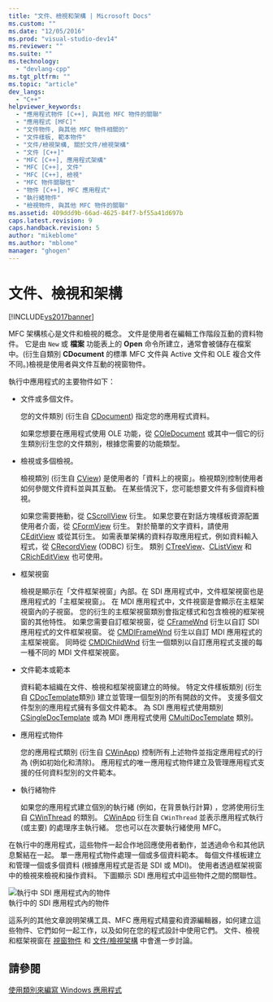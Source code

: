 ```yaml
---
title: "文件、檢視和架構 | Microsoft Docs"
ms.custom: ""
ms.date: "12/05/2016"
ms.prod: "visual-studio-dev14"
ms.reviewer: ""
ms.suite: ""
ms.technology: 
  - "devlang-cpp"
ms.tgt_pltfrm: ""
ms.topic: "article"
dev_langs: 
  - "C++"
helpviewer_keywords: 
  - "應用程式物件 [C++], 與其他 MFC 物件的關聯"
  - "應用程式 [MFC]"
  - "文件物件, 與其他 MFC 物件相關的"
  - "文件樣板, 範本物件"
  - "文件/檢視架構, 關於文件/檢視架構"
  - "文件 [C++]"
  - "MFC [C++], 應用程式架構"
  - "MFC [C++], 文件"
  - "MFC [C++], 檢視"
  - "MFC 物件關聯性"
  - "物件 [C++], MFC 應用程式"
  - "執行緒物件"
  - "檢視物件, 與其他 MFC 物件的關聯"
ms.assetid: 409ddd9b-66ad-4625-84f7-bf55a41d697b
caps.latest.revision: 9
caps.handback.revision: 5
author: "mikeblome"
ms.author: "mblome"
manager: "ghogen"
---
```

# 文件、檢視和架構
[!INCLUDE[vs2017banner](../assembler/inline/includes/vs2017banner.md)]

MFC 架構核心是文件和檢視的概念。  文件是使用者在編輯工作階段互動的資料物件。  它是由 `New` 或 **檔案** 功能表上的 **Open** 命令所建立，通常會被儲存在檔案中。\(衍生自類別 **CDocument** 的標準 MFC 文件與 Active 文件和 OLE 複合文件不同。\)檢視是使用者與文件互動的視窗物件。  
  
 執行中應用程式的主要物件如下：  
  
-   文件或多個文件。  
  
     您的文件類別 \(衍生自 [CDocument](../mfc/reference/cdocument-class.md)\) 指定您的應用程式資料。  
  
     如果您想要在應用程式使用 OLE 功能，從 [COleDocument](../mfc/reference/coledocument-class.md) 或其中一個它的衍生類別衍生您的文件類別，根據您需要的功能類型。  
  
-   檢視或多個檢視。  
  
     檢視類別 \(衍生自 [CView](../mfc/reference/cview-class.md)\) 是使用者的「資料上的視窗」。檢視類別控制使用者如何參閱文件資料並與其互動。  在某些情況下，您可能想要文件有多個資料檢視。  
  
     如果您需要捲動，從 [CScrollView](../mfc/reference/cscrollview-class.md) 衍生。  如果您要在對話方塊樣板資源配置使用者介面，從 [CFormView](../mfc/reference/cformview-class.md) 衍生。  對於簡單的文字資料，請使用 [CEditView](../mfc/reference/ceditview-class.md) 或從其衍生。  如需表單架構的資料存取應用程式，例如資料輸入程式，從 [CRecordView](../mfc/reference/crecordview-class.md) \(ODBC\) 衍生。  類別 [CTreeView](../mfc/reference/ctreeview-class.md)、[CListView](../mfc/reference/clistview-class.md) 和 [CRichEditView](../mfc/reference/cricheditview-class.md) 也可使用。  
  
-   框架視窗  
  
     檢視是顯示在「文件框架視窗」內部。在 SDI 應用程式中，文件框架視窗也是應用程式的「主框架視窗」。  在 MDI 應用程式中，文件視窗是會顯示在主框架視窗內的子視窗。  您的衍生的主框架視窗類別會指定樣式和包含檢視的框架視窗的其他特性。  如果您需要自訂框架視窗，從 [CFrameWnd](../mfc/reference/cframewnd-class.md) 衍生以自訂 SDI 應用程式的文件框架視窗。  從 [CMDIFrameWnd](../mfc/reference/cmdiframewnd-class.md) 衍生以自訂 MDI 應用程式的主框架視窗。  同時從 [CMDIChildWnd](../mfc/reference/cmdichildwnd-class.md) 衍生一個類別以自訂應用程式支援的每一種不同的 MDI 文件框架視窗。  
  
-   文件範本或範本  
  
     資料範本組織在文件、檢視和框架視窗建立的時候。  特定文件樣板類別 \(衍生自 [CDocTemplate](../mfc/reference/cdoctemplate-class.md)類別\) 建立並管理一個型別的所有開啟的文件。  支援多個文件型別的應用程式擁有多個文件範本。  為 SDI 應用程式使用類別 [CSingleDocTemplate](../mfc/reference/csingledoctemplate-class.md) 或為 MDI 應用程式使用 [CMultiDocTemplate](../mfc/reference/cmultidoctemplate-class.md) 類別。  
  
-   應用程式物件  
  
     您的應用程式類別 \(衍生自 [CWinApp](../mfc/reference/cwinapp-class.md)\) 控制所有上述物件並指定應用程式的行為 \(例如初始化和清除\)。  應用程式的唯一應用程式物件建立及管理應用程式支援的任何資料型別的文件範本。  
  
-   執行緒物件  
  
     如果您的應用程式建立個別的執行緒 \(例如，在背景執行計算\) ，您將使用衍生自 [CWinThread](../mfc/reference/cwinthread-class.md) 的類別。  [CWinApp](../mfc/reference/cwinapp-class.md) 衍生自 `CWinThread` 並表示應用程式執行 \(或主要\) 的處理序主執行緒。  您也可以在次要執行緒使用 MFC。  
  
 在執行中的應用程式，這些物件一起合作地回應使用者動作，並透過命令和其他訊息繫結在一起。  單一應用程式物件處理一個或多個資料範本。  每個文件樣板建立和管理一個或多個資料 \(根據應用程式是否是 SDI 或 MDI\)。  使用者透過框架視窗中的檢視來檢視和操作資料。  下圖顯示 SDI 應用程式中這些物件之間的關聯性。  
  
 ![執行中 SDI 應用程式內的物件](../mfc/media/vc386v1.png "vc386V1")  
執行中的 SDI 應用程式內的物件  
  
 這系列的其他文章說明架構工具、MFC 應用程式精靈和資源編輯器，如何建立這些物件、它們如何一起工作，以及如何在您的程式設計中使用它們。  文件、檢視和框架視窗在 [視窗物件](../mfc/window-objects.md) 和 [文件\/檢視架構](../mfc/document-view-architecture.md) 中會進一步討論。  
  
## 請參閱  
 [使用類別來編寫 Windows 應用程式](../mfc/using-the-classes-to-write-applications-for-windows.md)